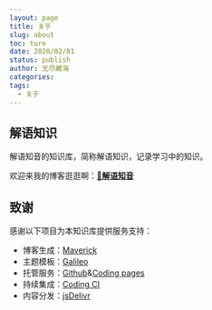 ```yaml
---
layout: page
title: 关于
slug: about
toc: ture
date: 2020/02/01
status: publish
author: 无尽藏海
categories: 
tags: 
  - 关于
---
```


## 解语知识

解语知音的知识库，简称解语知识，记录学习中的知识。

欢迎来我的博客逛逛啊：[**🌸解语知音**](https://noiramr.cn/)

## 致谢

感谢以下项目为本知识库提供服务支持：

- 博客生成：[Maverick](https://github.com/AlanDecode/Maverick)
- 主题模板：[Galileo](https://github.com/AlanDecode/Maverick-Theme-Galileo)
- 托管服务：[Github](https://github.com/)&[Coding pages](https://coding.net/)
- 持续集成：[Coding CI](https://help.github.com/cn/actions)
- 内容分发：[jsDelivr](https://www.jsdelivr.com/)
